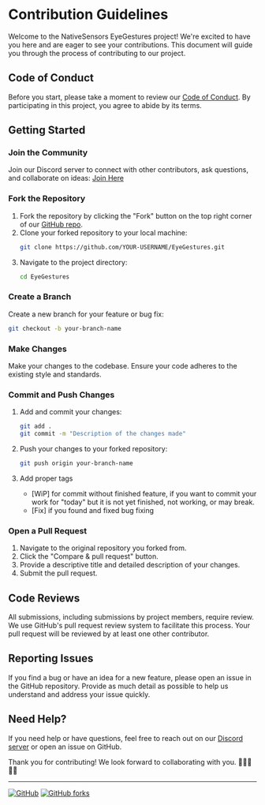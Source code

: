 # Contribution Guidelines

Welcome to the NativeSensors EyeGestures project! We're excited to have you here and are eager to see your contributions. This document will guide you through the process of contributing to our project.

## Code of Conduct

Before you start, please take a moment to review our [Code of Conduct](./CODE_OF_CONDUCT.md). By participating in this project, you agree to abide by its terms.

## Getting Started

### Join the Community

Join our Discord server to connect with other contributors, ask questions, and collaborate on ideas:
[Join Here](https://discord.gg/3QfRCBzb)

### Fork the Repository

1. Fork the repository by clicking the "Fork" button on the top right corner of our [GitHub repo](https://github.com/NativeSensors/EyeGestures).
2. Clone your forked repository to your local machine:
   ```sh
   git clone https://github.com/YOUR-USERNAME/EyeGestures.git
   ```
3. Navigate to the project directory:
   ```sh
   cd EyeGestures
   ```

### Create a Branch

Create a new branch for your feature or bug fix:

```sh
git checkout -b your-branch-name
```

### Make Changes

Make your changes to the codebase. Ensure your code adheres to the existing style and standards.

### Commit and Push Changes

1. Add and commit your changes:
   ```sh
   git add .
   git commit -m "Description of the changes made"
   ```
2. Push your changes to your forked repository:
   ```sh
   git push origin your-branch-name
   ```
3. Add proper tags

   - [WiP] for commit without finished feature, if you want to commit your work for "today" but it is not yet finished, not working, or may break.
   - [Fix] if you found and fixed bug fixing

### Open a Pull Request

1. Navigate to the original repository you forked from.
2. Click the "Compare & pull request" button.
3. Provide a descriptive title and detailed description of your changes.
4. Submit the pull request.

## Code Reviews

All submissions, including submissions by project members, require review. We use GitHub's pull request review system to facilitate this process. Your pull request will be reviewed by at least one other contributor.

## Reporting Issues

If you find a bug or have an idea for a new feature, please open an issue in the GitHub repository. Provide as much detail as possible to help us understand and address your issue quickly.

## Need Help?

If you need help or have questions, feel free to reach out on our [Discord server](https://discord.gg/3QfRCBzb) or open an issue on GitHub.

Thank you for contributing! We look forward to collaborating with you. 🚀👩‍💻👨‍💻

---

[![GitHub](https://img.shields.io/github/stars/NativeSensors/EyeGestures?style=social)](https://github.com/NativeSensors/EyeGestures)
[![GitHub forks](https://img.shields.io/github/forks/NativeSensors/EyeGestures?style=social)](https://github.com/NativeSensors/EyeGestures/fork)
